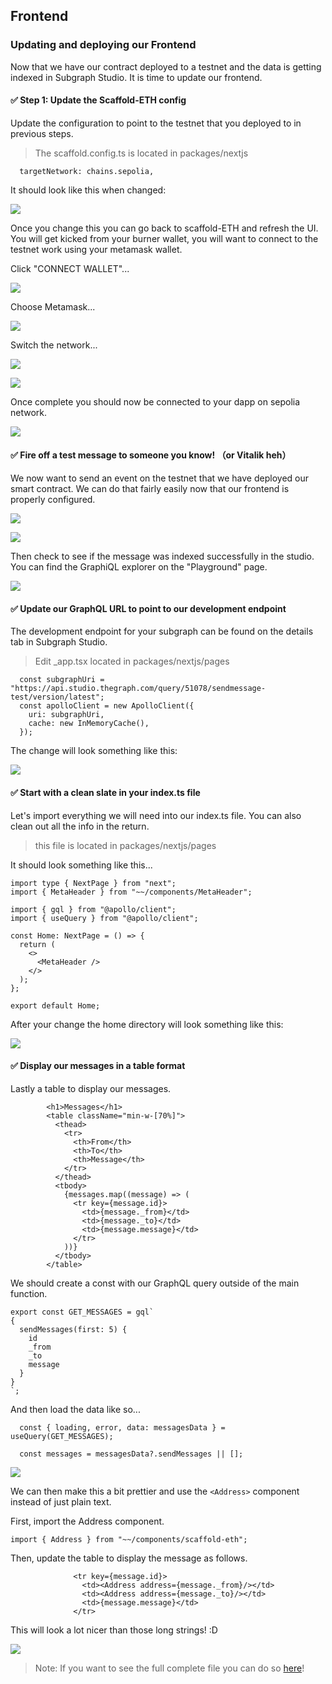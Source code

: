 ## Frontend

### Updating and deploying our Frontend

Now that we have our contract deployed to a testnet and the data is getting indexed in Subgraph Studio. It is time to update our frontend.

#### ✅ Step 1: Update the Scaffold-ETH config

Update the configuration to point to the testnet that you deployed to in previous steps.

> The scaffold.config.ts is located in packages/nextjs

```
  targetNetwork: chains.sepolia,
```

It should look like this when changed:

![](/public/images/TheGraph-ScaffoldEth2/section-2/2_6_1.png)

Once you change this you can go back to scaffold-ETH and refresh the UI. You will get kicked from your burner wallet, you will want to connect to the testnet work using your metamask wallet.

Click "CONNECT WALLET"...

![](/public/images/TheGraph-ScaffoldEth2/section-2/2_6_2.png)

Choose Metamask...

![](/public/images/TheGraph-ScaffoldEth2/section-2/2_6_3.png)

Switch the network...

![](/public/images/TheGraph-ScaffoldEth2/section-2/2_6_4.png)

![](/public/images/TheGraph-ScaffoldEth2/section-2/2_6_5.png)

Once complete you should now be connected to your dapp on sepolia network.

![](/public/images/TheGraph-ScaffoldEth2/section-2/2_6_6.png)

#### ✅ Fire off a test message to someone you know! （or Vitalik heh）

We now want to send an event on the testnet that we have deployed our smart contract. We can do that fairly easily now that our frontend is properly configured.

![](/public/images/TheGraph-ScaffoldEth2/section-2/2_6_7.png)

![](/public/images/TheGraph-ScaffoldEth2/section-2/2_6_8.png)

Then check to see if the message was indexed successfully in the studio. You can find the GraphiQL explorer on the "Playground" page.

![](/public/images/TheGraph-ScaffoldEth2/section-2/2_6_9.png)

#### ✅ Update our GraphQL URL to point to our development endpoint

The development endpoint for your subgraph can be found on the details tab in Subgraph Studio.

> Edit \_app.tsx located in packages/nextjs/pages

```
  const subgraphUri = "https://api.studio.thegraph.com/query/51078/sendmessage-test/version/latest";
  const apolloClient = new ApolloClient({
    uri: subgraphUri,
    cache: new InMemoryCache(),
  });
```

The change will look something like this:

![](/public/images/TheGraph-ScaffoldEth2/section-2/2_6_10.png)

#### ✅ Start with a clean slate in your index.ts file

Let's import everything we will need into our index.ts file. You can also clean out all the info in the return.

> this file is located in packages/nextjs/pages

It should look something like this...

```
import type { NextPage } from "next";
import { MetaHeader } from "~~/components/MetaHeader";

import { gql } from "@apollo/client";
import { useQuery } from "@apollo/client";

const Home: NextPage = () => {
  return (
    <>
      <MetaHeader />
    </>
  );
};

export default Home;
```

After your change the home directory will look something like this:

![](/public/images/TheGraph-ScaffoldEth2/section-2/2_6_11.png)

#### ✅ Display our messages in a table format

Lastly a table to display our messages.

```
        <h1>Messages</h1>
        <table className="min-w-[70%]">
          <thead>
            <tr>
              <th>From</th>
              <th>To</th>
              <th>Message</th>
            </tr>
          </thead>
          <tbody>
            {messages.map((message) => (
              <tr key={message.id}>
                <td>{message._from}</td>
                <td>{message._to}</td>
                <td>{message.message}</td>
              </tr>
            ))}
          </tbody>
        </table>
```

We should create a const with our GraphQL query outside of the main function.

```
export const GET_MESSAGES = gql`
{
  sendMessages(first: 5) {
    id
    _from
    _to
    message
  }
}
`;
```

And then load the data like so...

```
  const { loading, error, data: messagesData } = useQuery(GET_MESSAGES);

  const messages = messagesData?.sendMessages || [];
```

![](/public/images/TheGraph-ScaffoldEth2/section-2/2_6_13.png)

We can then make this a bit prettier and use the `<Address>` component instead of just plain text.

First, import the Address component.

```
import { Address } from "~~/components/scaffold-eth";
```

Then, update the table to display the message as follows.

```
              <tr key={message.id}>
                <td><Address address={message._from}/></td>
                <td><Address address={message._to}/></td>
                <td>{message.message}</td>
              </tr>
```

This will look a lot nicer than those long strings! :D

![](/public/images/TheGraph-ScaffoldEth2/section-2/2_6_14.png)

> Note: If you want to see the full complete file you can do so [here](https://gist.github.com/kmjones1979/26ef9633b61b17f237e88eb41bb688de)!
